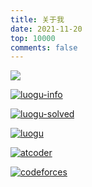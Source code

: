 ```yaml
---
title: 关于我
date: 2021-11-20
top: 10000
comments: false
---
```


![](https://api.xecades.xyz/api?bg=255%2C255%2C255%2C1&date=2022-04-10&str=NOI2022%E7%9C%81%E9%80%89%E6%9C%80%E5%A4%9A&quote=%E6%98%AF%E6%97%B6%E5%80%99%E5%BC%80%E5%A7%8B%E5%8A%AA%E5%8A%9B%E4%BA%86%F0%9F%92%AA&img=1&codeforces=yaoxi&luogu=yaoxi&github=yaoxi-std&email=yaoxi20061225%40126.com&site=yaoxi-std.github.io)

[![luogu-info](https://luogu-card-qinyihao.vercel.app/about?id=141573&card_width=800)](https://www.luogu.com.cn/user/141573)

[![luogu-solved](https://statcard.vercel.app/practice?id=141573&card_width=800)](https://www.luogu.com.cn/user/141573)

[![luogu](https://statcard.vercel.app/shield?id=141573)](https://www.luogu.com.cn/user/141573)

[![atcoder](https://atcoder.swift-zym.workers.dev/yaoxi_std)](https://atcoder.jp/users/yaoxi_std)

[![codeforces](https://codeforces-status.yaoxi-std.workers.dev/shields?handle=yaoxi)](https://codeforces.com/profile/yaoxi)
